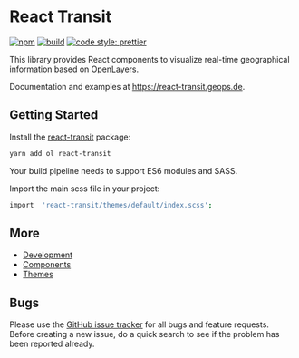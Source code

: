 # React Transit

[![npm](https://img.shields.io/npm/v/react-transit.svg?style=flat-square)](https://www.npmjs.com/package/react-transit)
[![build](https://travis-ci.com/geops/react-transit.svg?branch=master)](https://travis-ci.com/geops/react-spattransitial)
[![code style: prettier](https://img.shields.io/badge/code_style-prettier-ff69b4.svg?style=flat-square)](https://github.com/prettier/prettier)

This library provides React components to visualize real-time geographical information based on [OpenLayers](https://openlayers.org/).

Documentation and examples at https://react-transit.geops.de.

## Getting Started

Install the [react-transit](https://www.npmjs.com/package/react-transit) package:

```bash
yarn add ol react-transit
```

Your build pipeline needs to support ES6 modules and SASS.

Import the main scss file in your project:

```bash
import  'react-transit/themes/default/index.scss';
```

## More

- [Development](https://github.com/geops/react-transit/tree/master/DEVELOP.md)
- [Components](https://github.com/geops/react-transit/tree/master/src/components)
- [Themes](https://github.com/geops/react-transit/tree/master/src/themes)

## Bugs

Please use the [GitHub issue tracker](https://github.com/geops/react-transit/issues) for all bugs and feature requests. Before creating a new issue, do a quick search to see if the problem has been reported already.

